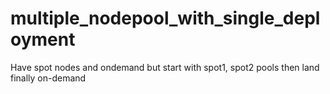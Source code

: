 # multiple_nodepool_with_single_deployment
Have spot nodes and ondemand but start with spot1, spot2 pools then land finally on-demand
